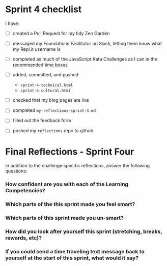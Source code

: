 # Sprint 4 checklist

I have:
- [ ] created a Pull Request for my tidy Zen Garden
- [ ] messaged my Foundations Facilitator on Slack, letting them know what my Repl.it username is
- [ ] completed as much of the JavaScript Kata Challenges as I can in the recommended time boxes
- [ ] added, committed, and pushed 
    - `sprint-4-technical.html` 
    - `sprint-4-cultural.html` 
- [ ] checked that my blog pages are live
- [ ] completed `my-reflections-sprint-4.md`
- [ ] filled out the feedback form
- [ ] pushed my `reflections` repo to github


# Final Reflections - Sprint Four 

In addition to the challenge specific reflections, answer the following questions:

### How confident are you with each of the Learning Competencies?



### Which parts of the this sprint made you feel smart?



### Which parts of this sprint made you un-smart?



### How did you look after yourself this sprint (stretching, breaks, rewards, etc)?



### If you could send a time traveling text message back to yourself at the start of this sprint, what would it say? 
